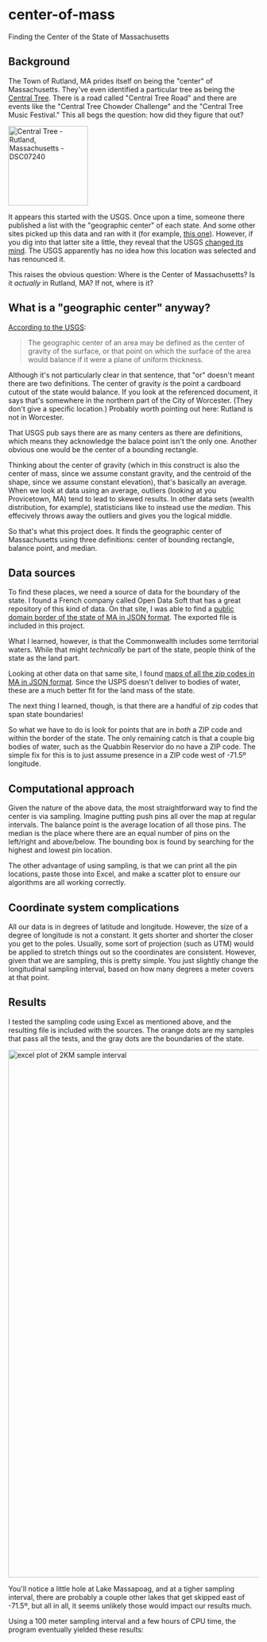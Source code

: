 # center-of-mass
Finding the Center of the State of Massachusetts

## Background

The Town of Rutland, MA prides itself on being the "center" of Massachusetts. They've even identified a particular tree as being the [Central Tree](https://www.google.com/maps/place/Central+Tree,+Geographical+Center+of+Massachusetts/@42.3773906,-71.9280109,17z/data=!4m13!1m7!3m6!1s0x89e3ffb63a179009:0xd3499f926e9ce6d6!2sCentral+Tree+Rd,+Rutland,+MA!3b1!8m2!3d42.3773906!4d-71.9258222!3m4!1s0x89e3ff4c6945dae3:0xc8d8503a3a6d63c5!8m2!3d42.3780333!4d-71.9265767). There is a road called "Central Tree Road" and there are events like the "Central Tree Chowder Challenge" and the "Central Tree Music Festival." This all begs the question: how did they figure that out?

<a title="Daderot, CC0, via Wikimedia Commons" href="https://commons.wikimedia.org/wiki/File:Central_Tree_-_Rutland,_Massachusetts_-_DSC07240.JPG"><img width="160" alt="Central Tree - Rutland, Massachusetts - DSC07240" src="https://upload.wikimedia.org/wikipedia/commons/thumb/a/ae/Central_Tree_-_Rutland%2C_Massachusetts_-_DSC07240.JPG/160px-Central_Tree_-_Rutland%2C_Massachusetts_-_DSC07240.JPG"></a>

It appears this started with the USGS. Once upon a time, someone there published a list with the "geographic center" of each state. And some other sites picked up this data and ran with it (for example, [this one](https://www.netstate.com/states/geography/ma_geography.htm)). However, if you dig into that latter site a little, they reveal that the USGS [changed its mind](https://www.netstate.com/subdocuments/geographic_center.htm). The USGS apparently has no idea how this location was selected and has renounced it.

This raises the obvious question: Where is the Center of Massachusetts? Is it *actually* in Rutland, MA? If not, where is it?

## What is a "geographic center" anyway?

[According to the USGS](https://pubs.er.usgs.gov/publication/70039437):
> The geographic center of an area may be defined as the center of gravity of the surface, or that point on which the surface of the area would balance if it were a plane of uniform thickness.

Although it's not particularly clear in that sentence, that "or" doesn't meant there are two definitions. The center of gravity *is* the point a cardboard cutout of the state would balance. If you look at the referenced document, it says that's somewhere in the northern part of the City of Worcester. (They don't give a specific location.) Probably worth pointing out here: Rutland is not in Worcester.

That USGS pub says there are as many centers as there are definitions, which means they acknowledge the balace point isn't the only one. Another obvious one would be the center of a bounding rectangle.

Thinking about the center of gravity (which in this construct is also the center of mass, since we assume constant gravity, and the centroid of the shape, since we assume constant elevation), that's basically an average. When we look at data using an average, outliers (looking at you Provicetown, MA) tend to lead to skewed results. In other data sets (wealth distribution, for example), statisticians like to instead use the *median*. This effecively throws away the outliers and gives you the logical middle.

So that's what this project does. It finds the geographic center of Massachusetts using three definitions: center of bounding rectangle, balance point, and median.

## Data sources

To find these places, we need a source of data for the boundary of the state. I found a French company called Open Data Soft that has a great repository of this kind of data. On that site, I was able to find a [public domain border of the state of MA in JSON format](https://data.opendatasoft.com/explore/dataset/georef-united-states-of-america-state-millesime%40public/map/?disjunctive.ste_code&disjunctive.ste_name&sort=year&q=massachusetts). The exported file is included in this project.

What I learned, however, is that the Commonwealth includes some territorial waters. While that might *technically* be part of the state, people think of the state as the land part.

Looking at other data on that same site, I found [maps of all the zip codes in MA in JSON format](https://data.opendatasoft.com/explore/dataset/georef-united-states-of-america-zcta5%40public/map/?disjunctive.ste_code&disjunctive.ste_name&disjunctive.coty_code&disjunctive.coty_name&disjunctive.zcta5_code&disjunctive.zcta5_name&sort=year&q=massachusetts&location=8,42.09976,-71.76237&basemap=jawg.streets). Since the USPS doesn't deliver to bodies of water, these are a much better fit for the land mass of the state.

The next thing I learned, though, is that there are a handful of zip codes that span state boundaries!

So what we have to do is look for points that are in *both* a ZIP code and within the border of the state. The only remaining catch is that a couple big bodies of water, such as the Quabbin Reservior do no have a ZIP code. The simple fix for this is to just assume presence in a ZIP code west of -71.5º longitude.

## Computational approach

Given the nature of the above data, the most straightforward way to find the center is via sampling. Imagine putting push pins all over the map at regular intervals. The balance point is the average location of all those pins. The median is the place where there are an equal number of pins on the left/right and above/below. The bounding box is found by searching for the highest and lowest pin location.

The other advantage of using sampling, is that we can print all the pin locations, paste those into Excel, and make a scatter plot to ensure our algorithms are all working correctly.

## Coordinate system complications

All our data is in degrees of latitude and longitude. However, the size of a degree of longitude is not a constant. It gets shorter and shorter the closer you get to the poles. Usually, some sort of projection (such as UTM) would be applied to stretch things out so the coordinates are consistent. However, given that we are sampling, this is pretty simple. You just slightly change the longitudinal sampling interval, based on how many degrees a meter covers at that point.

## Results

I tested the sampling code using Excel as mentioned above, and the resulting file is included with the sources. The orange dots are my samples that pass all the tests, and the gray dots are the boundaries of the state.

<img width="1061" alt="excel plot of 2KM sample interval" src="https://user-images.githubusercontent.com/42067635/147588456-850e08a8-7452-4339-a969-70872710a267.png">

You'll notice a little hole at Lake Massapoag, and at a tigher sampling interval, there are probably a couple other lakes that get skipped east of -71.5º, but all in all, it seems unlikely those would impact our results much.

Using a 100 meter sampling interval and a few hours of CPU time, the program eventually yielded these results:

```
```
